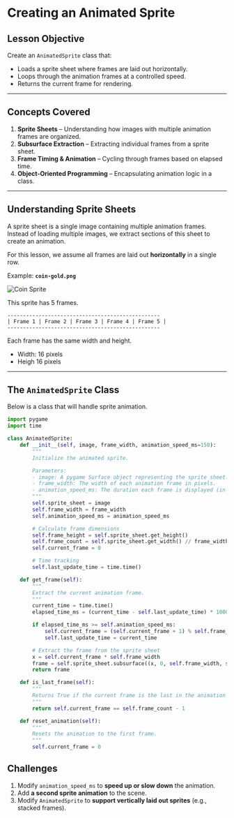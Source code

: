 # Creating an Animated Sprite

## **Lesson Objective**

Create an `AnimatedSprite` class that:

- Loads a sprite sheet where frames are laid out horizontally.
- Loops through the animation frames at a controlled speed.
- Returns the current frame for rendering.

---

## **Concepts Covered**

1. **Sprite Sheets** – Understanding how images with multiple animation frames are organized.
2. **Subsurface Extraction** – Extracting individual frames from a sprite sheet.
3. **Frame Timing & Animation** – Cycling through frames based on elapsed time.
4. **Object-Oriented Programming** – Encapsulating animation logic in a class.

---

## Understanding Sprite Sheets

A sprite sheet is a single image containing multiple animation frames. Instead of loading multiple images, we extract sections of this sheet to create an animation.

For this lesson, we assume all frames are laid out **horizontally** in a single row.

Example: **`coin-gold.png`**

![Coin Sprite](../coin-gold.png)

This sprite has 5 frames.

```
-------------------------------------------------
| Frame 1 | Frame 2 | Frame 3 | Frame 4 | Frame 5 |
-------------------------------------------------
```

Each frame has the same width and height.  

- Width: 16 pixels
- Heigh  16 pixels

---

## The `AnimatedSprite` Class
Below is a class that will handle sprite animation.

```python
import pygame
import time

class AnimatedSprite:
    def __init__(self, image, frame_width, animation_speed_ms=150):
        """
        Initialize the animated sprite.

        Parameters:
        - image: A pygame Surface object representing the sprite sheet.
        - frame_width: The width of each animation frame in pixels.
        - animation_speed_ms: The duration each frame is displayed (in milliseconds).
        """
        self.sprite_sheet = image
        self.frame_width = frame_width
        self.animation_speed_ms = animation_speed_ms

        # Calculate frame dimensions
        self.frame_height = self.sprite_sheet.get_height()
        self.frame_count = self.sprite_sheet.get_width() // frame_width
        self.current_frame = 0

        # Time tracking
        self.last_update_time = time.time()

    def get_frame(self):
        """
        Extract the current animation frame.
        """
        current_time = time.time()
        elapsed_time_ms = (current_time - self.last_update_time) * 1000

        if elapsed_time_ms >= self.animation_speed_ms:
            self.current_frame = (self.current_frame + 1) % self.frame_count
            self.last_update_time = current_time

        # Extract the frame from the sprite sheet
        x = self.current_frame * self.frame_width
        frame = self.sprite_sheet.subsurface((x, 0, self.frame_width, self.frame_height))
        return frame

    def is_last_frame(self):
        """
        Returns True if the current frame is the last in the animation sequence.
        """
        return self.current_frame == self.frame_count - 1

    def reset_animation(self):
        """
        Resets the animation to the first frame.
        """
        self.current_frame = 0
```


## **Challenges**
1. Modify `animation_speed_ms` to **speed up or slow down** the animation.
2. Add **a second sprite animation** to the scene.
3. Modify `AnimatedSprite` to **support vertically laid out sprites** (e.g., stacked frames).